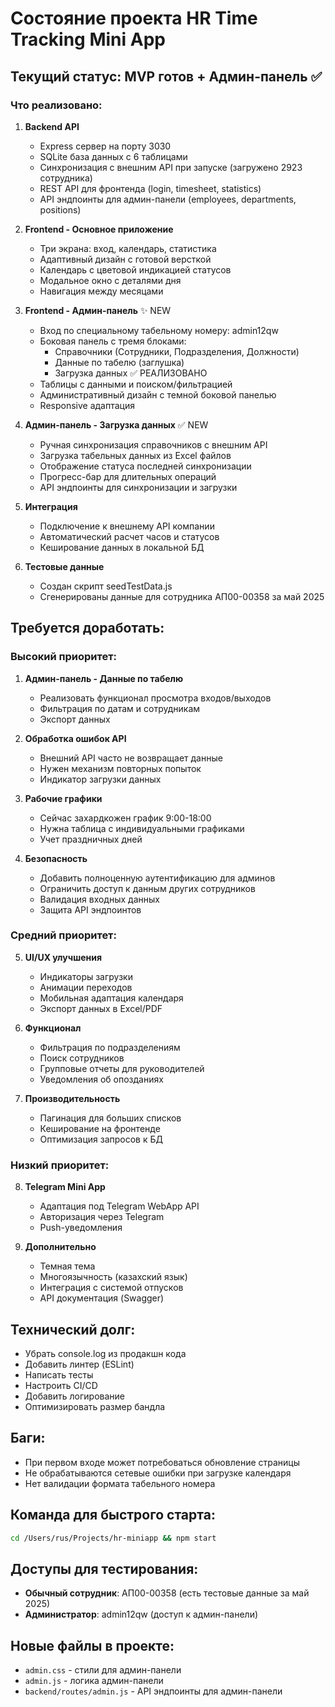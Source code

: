 # Состояние проекта HR Time Tracking Mini App

## Текущий статус: MVP готов + Админ-панель ✅

### Что реализовано:
1. **Backend API** 
   - Express сервер на порту 3030
   - SQLite база данных с 6 таблицами
   - Синхронизация с внешним API при запуске (загружено 2923 сотрудника)
   - REST API для фронтенда (login, timesheet, statistics)
   - API эндпоинты для админ-панели (employees, departments, positions)

2. **Frontend - Основное приложение**
   - Три экрана: вход, календарь, статистика
   - Адаптивный дизайн с готовой версткой
   - Календарь с цветовой индикацией статусов
   - Модальное окно с деталями дня
   - Навигация между месяцами

3. **Frontend - Админ-панель** ✨ NEW
   - Вход по специальному табельному номеру: admin12qw
   - Боковая панель с тремя блоками:
     - Справочники (Сотрудники, Подразделения, Должности)
     - Данные по табелю (заглушка)
     - Загрузка данных ✅ РЕАЛИЗОВАНО
   - Таблицы с данными и поиском/фильтрацией
   - Административный дизайн с темной боковой панелью
   - Responsive адаптация
   
4. **Админ-панель - Загрузка данных** ✅ NEW
   - Ручная синхронизация справочников с внешним API
   - Загрузка табельных данных из Excel файлов
   - Отображение статуса последней синхронизации
   - Прогресс-бар для длительных операций
   - API эндпоинты для синхронизации и загрузки

5. **Интеграция**
   - Подключение к внешнему API компании
   - Автоматический расчет часов и статусов
   - Кеширование данных в локальной БД

6. **Тестовые данные**
   - Создан скрипт seedTestData.js
   - Сгенерированы данные для сотрудника АП00-00358 за май 2025

## Требуется доработать:

### Высокий приоритет:
1. **Админ-панель - Данные по табелю**
   - Реализовать функционал просмотра входов/выходов
   - Фильтрация по датам и сотрудникам
   - Экспорт данных

2. **Обработка ошибок API**
   - Внешний API часто не возвращает данные
   - Нужен механизм повторных попыток
   - Индикатор загрузки данных

3. **Рабочие графики**
   - Сейчас захардкожен график 9:00-18:00
   - Нужна таблица с индивидуальными графиками
   - Учет праздничных дней

4. **Безопасность**
   - Добавить полноценную аутентификацию для админов
   - Ограничить доступ к данным других сотрудников
   - Валидация входных данных
   - Защита API эндпоинтов

### Средний приоритет:
5. **UI/UX улучшения**
   - Индикаторы загрузки
   - Анимации переходов
   - Мобильная адаптация календаря
   - Экспорт данных в Excel/PDF

6. **Функционал**
   - Фильтрация по подразделениям
   - Поиск сотрудников
   - Групповые отчеты для руководителей
   - Уведомления об опозданиях

7. **Производительность**
   - Пагинация для больших списков
   - Кеширование на фронтенде
   - Оптимизация запросов к БД

### Низкий приоритет:
8. **Telegram Mini App**
   - Адаптация под Telegram WebApp API
   - Авторизация через Telegram
   - Push-уведомления

9. **Дополнительно**
   - Темная тема
   - Многоязычность (казахский язык)
   - Интеграция с системой отпусков
   - API документация (Swagger)

## Технический долг:
- Убрать console.log из продакшн кода
- Добавить линтер (ESLint)
- Написать тесты
- Настроить CI/CD
- Добавить логирование
- Оптимизировать размер бандла

## Баги:
- При первом входе может потребоваться обновление страницы
- Не обрабатываются сетевые ошибки при загрузке календаря
- Нет валидации формата табельного номера

## Команда для быстрого старта:
```bash
cd /Users/rus/Projects/hr-miniapp && npm start
```

## Доступы для тестирования:
- **Обычный сотрудник**: АП00-00358 (есть тестовые данные за май 2025)
- **Администратор**: admin12qw (доступ к админ-панели)

## Новые файлы в проекте:
- `admin.css` - стили для админ-панели
- `admin.js` - логика админ-панели
- `backend/routes/admin.js` - API эндпоинты для админ-панели
